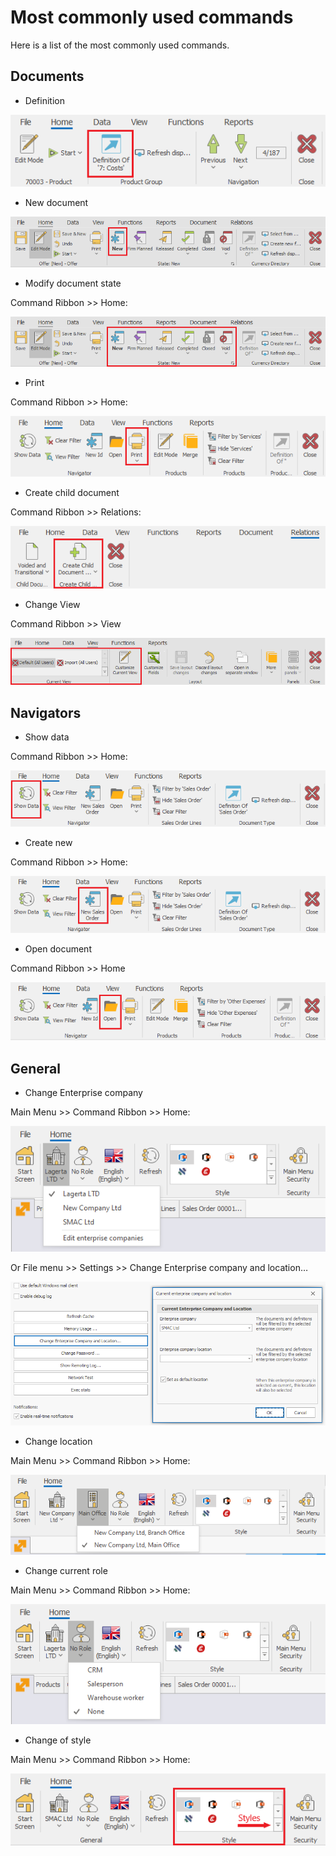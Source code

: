 # Most commonly used commands

Here is a list of the most commonly used commands.

## Documents  

- Definition

![Definition](pictures/definition-of.png)
    
- New document   

![New document](pictures/new-document.png)

- Modify document state

Command Ribbon >> Home:

![Modify document](pictures/modify-document.png)
 
- Print 

Command Ribbon >> Home:

![Print](pictures/print.png)
 
- Create child document

Command Ribbon >> Relations:

![Create child document](pictures/create-child.png)

- Change View

Command Ribbon >> View

![Change view](pictures/change-view.png)

## Navigators

- Show data

Command Ribbon >> Home:
 
![Show data](pictures/show-data.png)

- Create new

Command Ribbon >> Home:

![Create new sales order](pictures/new-sales-order.png)

- Open document

Command Ribbon >> Home

![Open document](pictures/open.png)

## General

- Change Enterprise company

Main Menu >> Command Ribbon >> Home:

![Change Enterprise company](pictures/change-company.png)

Or File menu >> Settings >> Change Enterprise company and location…

![Change Enterprise company from Settings](pictures/settings-change-company.png)
 
- Change location

Main Menu >> Command Ribbon >> Home:

![Change location](pictures/change-location.png)
 
- Change current role

Main Menu >> Command Ribbon >> Home: 

![Change Role](pictures/change-role.png)

- Change of style

Main Menu >> Command Ribbon >> Home: 
 
![Change of style](pictures/style.png)
